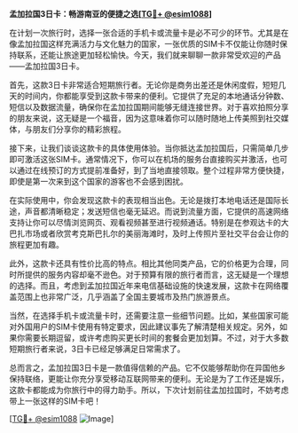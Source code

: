 **孟加拉国3日卡：畅游南亚的便捷之选[[TG💪+ @esim1088](https://t.me/s/esim1088)]**

在计划一次旅行时，选择一张合适的手机卡或流量卡是必不可少的环节。尤其是在像孟加拉国这样充满活力与文化魅力的国家，一张优质的SIM卡不仅能让你随时保持联系，还能让旅途更加轻松愉快。今天，我们就来聊聊一款非常受欢迎的产品——孟加拉国3日卡。

首先，这款3日卡非常适合短期旅行者。无论你是商务出差还是休闲度假，短短几天的时间内，你都能享受到这款卡带来的便利。它提供了充足的本地通话分钟数、短信以及数据流量，确保你在孟加拉国期间能够无缝连接世界。对于喜欢拍照分享的朋友来说，这无疑是一个福音，因为这意味着你可以随时随地上传美照到社交媒体，与朋友们分享你的精彩旅程。

接下来，让我们谈谈这款卡的具体使用体验。当你抵达孟加拉国后，只需简单几步即可激活这张SIM卡。通常情况下，你可以在机场的服务台直接购买并激活，也可以通过在线预订的方式提前准备好，到了当地直接领取。整个过程非常方便快捷，即使是第一次来到这个国家的游客也不会感到困扰。

在实际使用中，你会发现这款卡的表现相当出色。无论是拨打本地电话还是国际长途，声音都清晰稳定；发送短信也毫无延迟。而说到流量方面，它提供的高速网络支持让你可以尽情浏览网页、观看视频甚至进行视频通话。特别是在参观达卡的大巴扎市场或者欣赏考克斯巴扎尔的美丽海滩时，及时上传照片至社交平台会让你的旅程更加有趣。

此外，这款卡还具有性价比高的特点。相比其他同类产品，它的价格更为合理，同时所提供的服务内容却毫不逊色。对于预算有限的旅行者而言，这无疑是一个理想的选择。而且，考虑到孟加拉国近年来电信基础设施的快速发展，这款卡在网络覆盖范围上也非常广泛，几乎涵盖了全国主要城市及热门旅游景点。

当然，在选择手机卡或流量卡时，还需要注意一些细节问题。比如，某些国家可能对外国用户的SIM卡使用有特定要求，因此建议事先了解清楚相关规定。另外，如果你需要长期逗留，或许考虑购买更长时间的套餐会更加划算。不过，对于大多数短期旅行者来说，3日卡已经足够满足日常需求了。

总而言之，孟加拉国3日卡是一款值得信赖的产品。它不仅能够帮助你在异国他乡保持联络，更能让你充分享受移动互联网带来的便利。无论是为了工作还是娱乐，这款卡都能成为你旅行中的得力助手。所以，下次计划前往孟加拉国时，不妨考虑带上一张这样的SIM卡吧！

[[TG💪+ @esim1088](https://t.me/s/esim1088) ![Image](https://i.postimg.cc/4NQfJmqS/Snipaste-2025-05-13-00-14-12.png)]